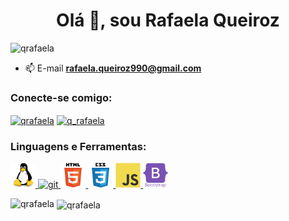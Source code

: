 <h1 align="center">Olá 👋, sou Rafaela Queiroz</h1>

<p align="left"> <img src="https://komarev.com/ghpvc/?username=qrafaela&label=Profile%20views&color=0e75b6&style=flat" alt="qrafaela"> </p>

- 📫 E-mail **rafaela.queiroz990@gmail.com**

<h3 align="left">Conecte-se comigo:</h3>
<p align="left">
<a href="https://linkedin.com/in/qrafaela" target="_blank" rel="noopener noreferrer"><img align="center" src="https://raw.githubusercontent.com/rahuldkjain/github-profile-readme-generator/master/src/images/icons/Social/linked-in-alt.svg" alt="qrafaela" height="30" width="40" /></a>
<a href="https://instagram.com/q_rafaela" target="_blank" rel="noopener noreferrer"><img align="center" src="https://raw.githubusercontent.com/rahuldkjain/github-profile-readme-generator/master/src/images/icons/Social/instagram.svg" alt="q_rafaela" height="30" width="40" /></a>
</p>

<h3 align="left">Linguagens e Ferramentas:</h3>
<p align="left"><a href="https://www.linux.org/" target="_blank" rel="noreferrer"> <img src="https://raw.githubusercontent.com/devicons/devicon/master/icons/linux/linux-original.svg" alt="linux" width="40" height="40"/> </a> 
<a href="https://git-scm.com/" target="_blank" rel="noreferrer"> <img src="https://www.vectorlogo.zone/logos/git-scm/git-scm-icon.svg" alt="git" width="40" height="40"/> </a> 
<a href="https://www.w3.org/html/" target="_blank" rel="noreferrer"> <img src="https://raw.githubusercontent.com/devicons/devicon/master/icons/html5/html5-original-wordmark.svg" alt="html5" width="40" height="40"/> </a> 
<a href="https://www.w3schools.com/css/" target="_blank" rel="noreferrer"> <img src="https://raw.githubusercontent.com/devicons/devicon/master/icons/css3/css3-original-wordmark.svg" alt="css3" width="40" height="40"/> </a> 
<a href="https://developer.mozilla.org/en-US/docs/Web/JavaScript" target="_blank" rel="noreferrer"> <img src="https://raw.githubusercontent.com/devicons/devicon/master/icons/javascript/javascript-original.svg" alt="javascript" width="40" height="40"/> </a> 
<a href="https://getbootstrap.com" target="_blank" rel="noreferrer"> <img src="https://raw.githubusercontent.com/devicons/devicon/master/icons/bootstrap/bootstrap-plain-wordmark.svg" alt="bootstrap" width="40" height="40"/> </a> 

 </p>

<p><img align="left" src="https://github-readme-stats.vercel.app/api/top-langs?username=qrafaela&show_icons=true&locale=en&layout=compact" alt="qrafaela" /></p>

<p>&nbsp;<img align="center" src="https://github-readme-stats.vercel.app/api?username=qrafaela&show_icons=true&locale=en" alt="qrafaela" /></p>
